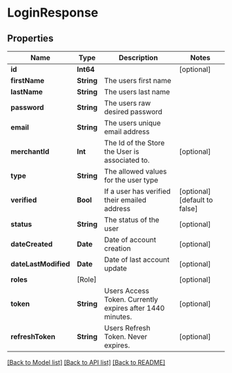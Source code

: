 # LoginResponse

## Properties
Name | Type | Description | Notes
------------ | ------------- | ------------- | -------------
**id** | **Int64** |  | [optional] 
**firstName** | **String** | The users first name | 
**lastName** | **String** | The users last name | 
**password** | **String** | The users raw desired password | 
**email** | **String** | The users unique email address | 
**merchantId** | **Int** | The Id of the Store the User is associated to. | [optional] 
**type** | **String** | The allowed values for the user type | 
**verified** | **Bool** | If a user has verified their emailed address | [optional] [default to false]
**status** | **String** | The status of the user | [optional] 
**dateCreated** | **Date** | Date of account creation | [optional] 
**dateLastModified** | **Date** | Date of last account update | [optional] 
**roles** | [Role] |  | [optional] 
**token** | **String** | Users Access Token. Currently expires after 1440 minutes. | [optional] 
**refreshToken** | **String** | Users Refresh Token. Never expires. | [optional] 

[[Back to Model list]](../README.md#documentation-for-models) [[Back to API list]](../README.md#documentation-for-api-endpoints) [[Back to README]](../README.md)



